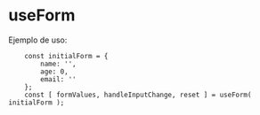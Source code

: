 # useForm

Ejemplo de uso:
```
    const initialForm = {
        name: '',
        age: 0,
        email: ''
    };
    const [ formValues, handleInputChange, reset ] = useForm( initialForm );
```